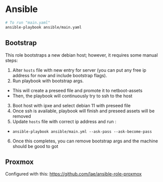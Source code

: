 # Ansible
```bash
# To run "main.yaml"
ansible-playbook ansible/main.yaml
```

## Bootstrap
This role bootstraps a new debian host; however, it requires some manual steps:

1. Alter `hosts` file with new entry for server (you can put any free ip address for now and include bootstrap flags).
2. Run playbook with bootstrap args.
  - This will create a preseed file and promote it to netboot-assets
  - Then, the playbook will continuously try to ssh to the host
3. Boot host with ipxe and select debian 11 with preseed file
4. Once ssh is available, playbook will finish and preseed assets will be removed
5. Update `hosts` file with correct ip address and run :
  - `ansible-playbook ansible/main.yml --ask-pass --ask-become-pass`
6. Once this completes, you can remove bootstrap args and the machine should be good to got

## Proxmox
Configured with this: https://github.com/lae/ansible-role-proxmox
